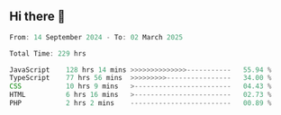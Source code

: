 ## Hi there 👋
<!--START_SECTION:Muni-->

```Javascript
From: 14 September 2024 - To: 02 March 2025

Total Time: 229 hrs

JavaScript    128 hrs 14 mins >>>>>>>>>>>>>>-----------   55.94 %
TypeScript    77 hrs 56 mins  >>>>>>>>>----------------   34.00 %
CSS           10 hrs 9 mins   >------------------------   04.43 %
HTML          6 hrs 16 mins   >------------------------   02.73 %
PHP           2 hrs 2 mins    -------------------------   00.89 %
```

<!--END_SECTION:Muni-->
